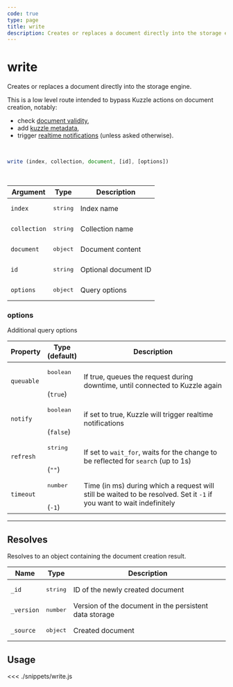 ```yaml
---
code: true
type: page
title: write
description: Creates or replaces a document directly into the storage engine.
---
```


# write

<SinceBadge version="6.2.0" />

<SinceBadge version="Kuzzle 1.8.0" />

Creates or replaces a document directly into the storage engine.

This is a low level route intended to bypass Kuzzle actions on document creation, notably:
  - check [document validity](/core/2/guides/advanced/data-validation),
  - add [kuzzle metadata](/core/2/guides/main-concepts/data-storage#kuzzle-metadata),
  - trigger [realtime notifications](/core/2/guides/main-concepts/realtime-engine) (unless asked otherwise).

<br/>

```js
write (index, collection, document, [id], [options])
```

<br/>

| Argument     | Type              | Description          |
| ------------ | ----------------- | -------------------- |
| `index`      | <pre>string</pre> | Index name           |
| `collection` | <pre>string</pre> | Collection name      |
| `document`   | <pre>object</pre> | Document content     |
| `id`         | <pre>string</pre> | Optional document ID |
| `options`    | <pre>object</pre> | Query options        |

### options

Additional query options

| Property   | Type<br/>(default)               | Description                                                                                                           |
| ---------- | -------------------------------- | --------------------------------------------------------------------------------------------------------------------- |
| `queuable` | <pre>boolean</pre><br/>(`true`)  | If true, queues the request during downtime, until connected to Kuzzle again                                          |
| `notify`   | <pre>boolean</pre><br/>(`false`) | if set to true, Kuzzle will trigger realtime notifications                                                            |
| `refresh`  | <pre>string</pre><br/>(`""`)     | If set to `wait_for`, waits for the change to be reflected for `search` (up to 1s)                                    |
| `timeout`  | <pre>number</pre><br/>(`-1`)     | Time (in ms) during which a request will still be waited to be resolved. Set it `-1` if you want to wait indefinitely |

---

## Resolves

Resolves to an object containing the document creation result.

| Name       | Type              | Description                                            |
| ---------- | ----------------- | ------------------------------------------------------ |
| `_id`      | <pre>string</pre> | ID of the newly created document                       |
| `_version` | <pre>number</pre> | Version of the document in the persistent data storage |
| `_source`  | <pre>object</pre> | Created document                                       |

## Usage

<<< ./snippets/write.js
